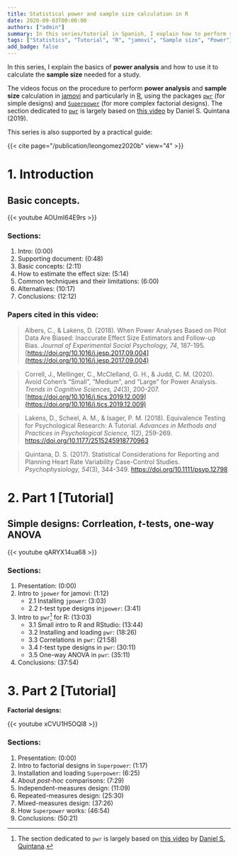 ```yaml
---
title: Statistical power and sample size calculation in R
date: 2020-09-03T00:00:00
authors: ["admin"]
summary: In this series/tutorial in Spanish, I explain how to perform statistical **power analysis** to calculate the required **sample size** for a study.
tags: ["Statistics", "Tutorial", "R", "jamovi", "Sample size", "Power"]
add_badge: false
---
```


In this series, I explain the basics of **power analysis** and how to use it to calculate the **sample size** needed for a study.

The videos focus on the procedure to perform **power analysis** and **sample size** calculation in [jamovi](https://www.jamovi.org/) and particularly in [R](https://www.r-project.org/), using the packages [`pwr`](https://www.rdocumentation.org/packages/pwr/) (for simple designs) and [`Superpower`](https://cran.r-project.org/web/packages/Superpower/vignettes/intro_to_superpower.html) (for more complex factorial designs). The section dedicated to [`pwr`](https://www.rdocumentation.org/packages/pwr/) is largely based on [this video](https://youtu.be/ZIjOG8LTTh8) by Daniel S. Quintana (2019).

This series is also supported by a practical guide:

{{< cite page="/publication/leongomez2020b" view="4" >}}

# 1. Introduction

## **Basic concepts.**

{{< youtube AOUmI64E9rs >}}

### Sections:

1. Intro: (0:00)
2. Supporting document: (0:48)
3. Basic concepts: (2:11)
4. How to estimate the effect size: (5:14)
5. Common techniques and their limitations: (6:00)
6. Alternatives: (10:17)
7. Conclusions:  (12:12)

### Papers cited in this video:

> Albers, C., & Lakens, D. (2018). When Power Analyses Based on Pilot Data Are Biased: Inaccurate Effect Size Estimators and Follow-up Bias. *Journal of Experimental Social Psychology, 74*, 187-195. [https://doi.org/10.1016/j.jesp.2017.09.004](https://doi.org/10.1016/j.jesp.2017.09.004)

> Correll, J., Mellinger, C., McClelland, G. H., & Judd, C. M. (2020). Avoid Cohen’s “Small”, “Medium”, and “Large” for Power Analysis. *Trends in Cognitive Sciences, 24*(3), 200-207. [https://doi.org/10.1016/j.tics.2019.12.009](https://doi.org/10.1016/j.tics.2019.12.009)

> Lakens, D., Scheel, A. M., & Isager, P. M. (2018). Equivalence Testing for Psychological Research: A Tutorial. *Advances in Methods and Practices in Psychological Science, 1*(2), 259-269. https://doi.org/10.1177/2515245918770963

> Quintana, D. S. (2017). Statistical Considerations for Reporting and Planning Heart Rate Variability Case-Control Studies. *Psychophysiology, 54*(3), 344-349. https://doi.org/10.1111/psyp.12798

# 2. Part 1 [Tutorial]

## **Simple designs:** Corrleation, *t*-tests, one-way ANOVA

{{< youtube qARYX14ua68 >}}

### Sections:

1. Presentation: (0:00)
2. Intro to `jpower` for jamovi: (1:12)
    + 2.1 Installing `jpower`: (3:03)
    + 2.2 *t*-test type designs in`jpower`: (3:41)
3. Intro to `pwr`[^1] for R: (13:03)
    + 3.1 Small intro to R and RStudio: (13:44)
    + 3.2 Installing and loading `pwr`:  (18:26)
    + 3.3 Correlations in `pwr`: (21:58)
    + 3.4 *t*-test type designs in `pwr`: (30:11)
    + 3.5 One-way ANOVA in `pwr`: (35:11)
4. Conclusions: (37:54)

[^1]: The section dedicated to `pwr` is largely based on [this video](https://youtu.be/ZIjOG8LTTh8) by [Daniel S. Quintana](https://www.dsquintana.com/).

# 3. Part 2 [Tutorial]

**Factorial designs:**

{{< youtube xCVU1H5OQl8 >}}

### Sections:

1. Presentation: (0:00)
2. Intro to factorial designs in `Superpower`: (1:17)
3. Installation and loading `Superpower`: (6:25)
4. About *post-hoc* comparisons: (7:29)
5. Independent-measures design: (11:09)
6. Repeated-measures design: (25:30)
7. Mixed-measures design: (37:26)
8. How `Superpower` works: (46:54)
9. Conclusions: (50:21)
